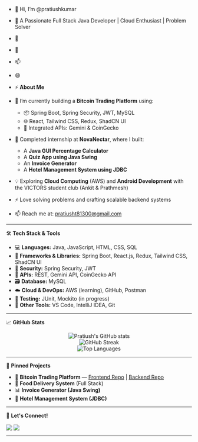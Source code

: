 - 👋 Hi, I’m @pratiushkumar
- 👀 A Passionate Full Stack Java Developer | Cloud Enthusiast | Problem Solver
- 🌱 
- 💞️ 
- 📫 
- 😄 
- ⚡ 
**About Me**

- 🔭 I’m currently building a **Bitcoin Trading Platform** using:
  - 📦 Spring Boot, Spring Security, JWT, MySQL
  - 🌐 React, Tailwind CSS, Redux, ShadCN UI
  - 🔐 Integrated APIs: Gemini & CoinGecko
  
- 💼 Completed internship at **NovaNectar**, where I built:
  - A **Java GUI Percentage Calculator**
  - A **Quiz App using Java Swing**
  - An **Invoice Generator**
  - A **Hotel Management System using JDBC**

- 💡 Exploring **Cloud Computing** (AWS) and **Android Development** with the VICTORS student club (Ankit & Prathmesh)

- ⚡ Love solving problems and crafting scalable backend systems

- 📫 Reach me at: pratiusht81300@gmail.com

---

🛠️ **Tech Stack & Tools**

- 💻 **Languages:** Java, JavaScript, HTML, CSS, SQL
- 🧰 **Frameworks & Libraries:** Spring Boot, React.js, Redux, Tailwind CSS, ShadCN UI
- 🔐 **Security:** Spring Security, JWT
- 🔌 **APIs:** REST, Gemini API, CoinGecko API
- 🗃️ **Database:** MySQL
- ☁️ **Cloud & DevOps:** AWS (learning), GitHub, Postman
- 🧪 **Testing:** JUnit, Mockito (in progress)
- 🧠 **Other Tools:** VS Code, IntelliJ IDEA, Git

---

📈 **GitHub Stats**

<p align="center">
  <img src="https://github-readme-stats.vercel.app/api?username=PratiushKumar&show_icons=true&theme=tokyonight" alt="Pratiush's GitHub stats" />
  <br/>
  <img src="https://github-readme-streak-stats.herokuapp.com/?user=PratiushKumar&theme=tokyonight" alt="GitHub Streak" />
  <br/>
  <img src="https://github-readme-stats.vercel.app/api/top-langs/?username=PratiushKumar&layout=compact&theme=tokyonight" alt="Top Languages" />
</p>

---

📌 **Pinned Projects**

- 🚀 **Bitcoin Trading Platform** — [Frontend Repo](#) | [Backend Repo](#)
- 🍔 **Food Delivery System** (Full Stack)
- 📊 **Invoice Generator (Java Swing)**
- 🏨 **Hotel Management System (JDBC)**

---

🔗 **Let's Connect!**

<p align="left">
  <a href="https://www.linkedin.com/in/pratiushkumar/" target="_blank"><img align="center" src="https://img.shields.io/badge/LinkedIn-blue?style=for-the-badge&logo=linkedin" /></a>
  <a href="mailto:pratiush.dev@gmail.com" target="_blank"><img align="center" src="https://img.shields.io/badge/Gmail-red?style=for-the-badge&logo=gmail&logoColor=white" /></a>
</p>

---










<!---
pratiushkumar/pratiushkumar is a ✨ special ✨ repository because its `README.md` (this file) appears on your GitHub profile.
You can click the Preview link to take a look at your changes.
--->
